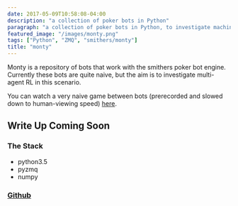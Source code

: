 ```yaml
---
date: 2017-05-09T10:58:08-04:00
description: "a collection of poker bots in Python" 
paragraph: "a collection of poker bots in Python, to investigate machine learning for poker" 
featured_image: "/images/monty.png"
tags: ["Python", "ZMQ", "smithers/monty"]
title: "monty"
---
```


Monty is a repository of bots that work with the smithers poker bot engine. Currently these bots are quite naive, but the aim is to investigate multi-agent RL in this scenario. 

You can watch a very naive game between bots (prerecorded and slowed down to human-viewing speed) [here](/pdfs/smithers/).

## Write Up Coming Soon

### The Stack

* python3.5
* pyzmq
* numpy

### [Github](https://github.com/condnsdmatters/smithers--monty)
